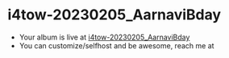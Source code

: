 # i4tow-20230205_AarnaviBday
- Your album is live at [i4tow-20230205_AarnaviBday](https://rathnasorg.github.io/i4tow/a/i4tow-20230205_AarnaviBday/0/d750rw.github.io)
- You can customize/selfhost and be awesome, reach me at 
